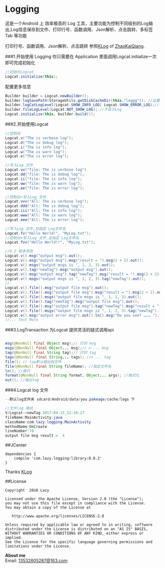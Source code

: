 # Logging
这是一个Android 上 效率极高的 Log 工具，主要功能为控制不同级别的Log输出,Log信息保存到文件、打印行号、函数调用、Json解析、点击跳转、多标签Tab 等功能

 打印行号、函数调用、Json解析、点击跳转 参照[KLog](https://github.com/ZhaoKaiQiang/KLog) of [ZhaoKaiQiang](https://github.com/ZhaoKaiQiang).

###1.开始使用 Logging
你只需要在 Application 里面调用Logcat.initialize一次即可完成初始化
```java
//初始化Logcat
Logcat.initialize(this);
```
配置更多信息
```java
Builder builder = Logcat.newBuilder();
builder.logSavePath(StorageUtils.getDiskCacheDir(this,"loggg")); //设置Log 保存的文件夹
builder.logCatLogLevel(Logcat.SHOW_INFO_LOG| Logcat.SHOW_ERROR_LOG);//设置日志等级
builder.fileLogLevel(Logcat.NOT_SHOW_LOG); //不显示Log
Logcat.initialize(this, builder.build());
```

###2.开始使用Logcat

```java
//控制台
Logcat.v("The is verbose log");
Logcat.d("The is debug log");
Logcat.i("The is info log");
Logcat.w("The is warn log");
Logcat.e("The is error log");

//写入Log 文件
Logcat.vv("file: The is verbose log")
Logcat.dd("file: The is debug log");
Logcat.ii("file: The is info log");
Logcat.ww("file: The is warn log");
Logcat.ee("file: The is error log");

//控制台+写入Log 文件
Logcat.vvv("All: The is verbose log");
Logcat.ddd("All: The is debug log");
Logcat.iii("All: The is info log");
Logcat.www("All: The is warn log");
Logcat.eee("All: The is error log");

//写入Log 文件,且指定 Log文件名
Logcat.fv("Hello World!", "MyLog.txt");
//控制台+写入Log 文件,且指定 Log文件名
Logcat.fvv("Hello World!!", "MyLog.txt");

//0.2 版本添加
Logcat.v().msg("output msg").out();
Logcat.v().msg("output msg").msg("result = ").msg(2 + 2).out();
Logcat.v().msgs("output msgs is ", 1, 2, 3).out();
Logcat.v().tag("newTag").msg("output msg").out();
Logcat.v().msg("output msg").tag("newTag").msg("result = ").msg(2 + 2).out();
Logcat.v().msgs("output msgs is ", 1, 2, 3).tag("newTag").out();
//
Logcat.v().file().msg("output file msg").out();
Logcat.v().file().msg("output file msg").msg("result = ").msg(2 + 2).out();
Logcat.v().file().msgs("output file msgs is ", 1, 2, 3).out();
Logcat.v().file().tag("newTag").msg("output file msg").out();
Logcat.v().file().msg("output file msg").tag("newTag").msg("result = ").msg(2 + 2).out();
Logcat.v().file().msgs("output file msgs is ", 1, 2, 3).tag("newTag").file("newFileName").msg("当然你也可指定文件名 ").out();
Logcat.e().msg("output error msg").out().ln().msg("Do you see? 。。。。").format("a:%s;b:%s", 2, 3).out();
//... Test More

```

###3.LogTransaction 为Logcat 提供灵活的链式调用api
```java

msg(@NonNull final Object msg);// 打印 msg
msgs(@NonNull final Object... msg);// n ... msg
tag(@NonNull final String tag);// 打印 tag
tags(@NonNull final String... tags); //n ... tag
file(); // log默认输出到文件
file(@NonNull final String fileName); //指定文件名
ln(); //换行
format(@NonNull final String format, Object... args); //格式化
out(); //输出log
```

###4.Logcat log 文件
```java
--默认log文件夹 sdcard/Android/data/you.pakeage/cache/logs 下

//文件log 格式
V/Logcat->newTag 2017-04-15_21:10:17
fileName:MainActivity.java
className:com.lazy.logging.MainActivity
methodName:OnCreate
lineNumber:78
output file msg result =  4 
```

##JCenter

```
dependencies {
    compile 'com.lazy.logging:library:0.0.2'
}
```

Thanks [KLog](https://github.com/ZhaoKaiQiang/KLog)

##License

```
Copyright  2016 Lazy

Licensed under the Apache License, Version 2.0 (the "License");
you may not use this file except in compliance with the License.
You may obtain a copy of the License at

   http://www.apache.org/licenses/LICENSE-2.0

Unless required by applicable law or agreed to in writing, software
distributed under the License is distributed on an "AS IS" BASIS,
WITHOUT WARRANTIES OR CONDITIONS OF ANY KIND, either express or implied.
See the License for the specific language governing permissions and
limitations under the License.
```

**About me**  
Email: 13532605287@163.com  

